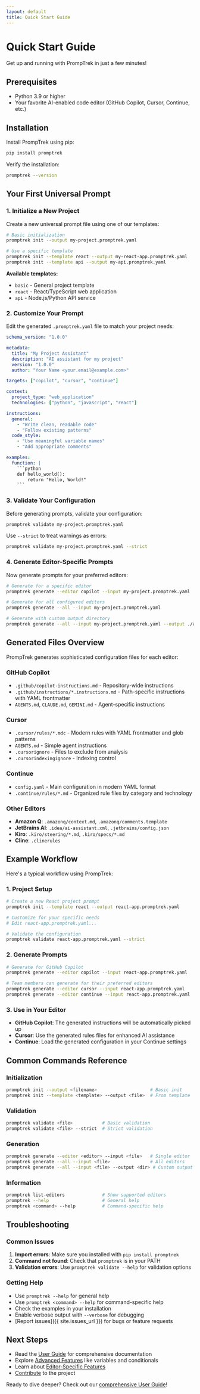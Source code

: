 ```yaml
---
layout: default
title: Quick Start Guide
---
```


# Quick Start Guide

Get up and running with PrompTrek in just a few minutes!

## Prerequisites

- Python 3.9 or higher
- Your favorite AI-enabled code editor (GitHub Copilot, Cursor, Continue, etc.)

## Installation

Install PrompTrek using pip:

```bash
pip install promptrek
```

Verify the installation:

```bash
promptrek --version
```

## Your First Universal Prompt

### 1. Initialize a New Project

Create a new universal prompt file using one of our templates:

```bash
# Basic initialization
promptrek init --output my-project.promptrek.yaml

# Use a specific template
promptrek init --template react --output my-react-app.promptrek.yaml
promptrek init --template api --output my-api.promptrek.yaml
```

**Available templates:**
- `basic` - General project template
- `react` - React/TypeScript web application
- `api` - Node.js/Python API service

### 2. Customize Your Prompt

Edit the generated `.promptrek.yaml` file to match your project needs:

```yaml
schema_version: "1.0.0"

metadata:
  title: "My Project Assistant"
  description: "AI assistant for my project"
  version: "1.0.0"
  author: "Your Name <your.email@example.com>"

targets: ["copilot", "cursor", "continue"]

context:
  project_type: "web_application"
  technologies: ["python", "javascript", "react"]

instructions:
  general:
    - "Write clean, readable code"
    - "Follow existing patterns"
  code_style:
    - "Use meaningful variable names"
    - "Add appropriate comments"

examples:
  function: |
    ```python
    def hello_world():
        return "Hello, World!"
    ```
```

### 3. Validate Your Configuration

Before generating prompts, validate your configuration:

```bash
promptrek validate my-project.promptrek.yaml
```

Use `--strict` to treat warnings as errors:

```bash
promptrek validate my-project.promptrek.yaml --strict
```

### 4. Generate Editor-Specific Prompts

Now generate prompts for your preferred editors:

```bash
# Generate for a specific editor
promptrek generate --editor copilot --input my-project.promptrek.yaml

# Generate for all configured editors
promptrek generate --all --input my-project.promptrek.yaml

# Generate with custom output directory
promptrek generate --all --input my-project.promptrek.yaml --output ./ai-config
```

## Generated Files Overview

PrompTrek generates sophisticated configuration files for each editor:

### GitHub Copilot
- `.github/copilot-instructions.md` - Repository-wide instructions
- `.github/instructions/*.instructions.md` - Path-specific instructions with YAML frontmatter
- `AGENTS.md`, `CLAUDE.md`, `GEMINI.md` - Agent-specific instructions

### Cursor
- `.cursor/rules/*.mdc` - Modern rules with YAML frontmatter and glob patterns
- `AGENTS.md` - Simple agent instructions
- `.cursorignore` - Files to exclude from analysis
- `.cursorindexingignore` - Indexing control

### Continue
- `config.yaml` - Main configuration in modern YAML format
- `.continue/rules/*.md` - Organized rule files by category and technology

### Other Editors
- **Amazon Q**: `.amazonq/context.md`, `.amazonq/comments.template`
- **JetBrains AI**: `.idea/ai-assistant.xml`, `.jetbrains/config.json`
- **Kiro**: `.kiro/steering/*.md`, `.kiro/specs/*.md`
- **Cline**: `.clinerules`

## Example Workflow

Here's a typical workflow using PrompTrek:

### 1. Project Setup
```bash
# Create a new React project prompt
promptrek init --template react --output react-app.promptrek.yaml

# Customize for your specific needs
# Edit react-app.promptrek.yaml...

# Validate the configuration
promptrek validate react-app.promptrek.yaml --strict
```

### 2. Generate Prompts
```bash
# Generate for GitHub Copilot
promptrek generate --editor copilot --input react-app.promptrek.yaml

# Team members can generate for their preferred editors
promptrek generate --editor cursor --input react-app.promptrek.yaml
promptrek generate --editor continue --input react-app.promptrek.yaml
```

### 3. Use in Your Editor
- **GitHub Copilot**: The generated instructions will be automatically picked up
- **Cursor**: Use the generated rules files for enhanced AI assistance
- **Continue**: Load the generated configuration in your Continue settings

## Common Commands Reference

### Initialization
```bash
promptrek init --output <filename>                    # Basic init
promptrek init --template <template> --output <file>  # From template
```

### Validation
```bash
promptrek validate <file>           # Basic validation
promptrek validate <file> --strict  # Strict validation
```

### Generation
```bash
promptrek generate --editor <editor> --input <file>   # Single editor
promptrek generate --all --input <file>               # All editors
promptrek generate --all --input <file> --output <dir> # Custom output
```

### Information
```bash
promptrek list-editors              # Show supported editors
promptrek --help                    # General help
promptrek <command> --help          # Command-specific help
```

## Troubleshooting

### Common Issues

1. **Import errors**: Make sure you installed with `pip install promptrek`
2. **Command not found**: Check that `promptrek` is in your PATH
3. **Validation errors**: Use `promptrek validate --help` for validation options

### Getting Help

- Use `promptrek --help` for general help
- Use `promptrek <command> --help` for command-specific help
- Check the examples in your installation
- Enable verbose output with `--verbose` for debugging
- [Report issues]({{ site.issues_url }}) for bugs or feature requests

## Next Steps

- Read the [User Guide](user-guide.html) for comprehensive documentation
- Explore [Advanced Features](user-guide.html#advanced-features) like variables and conditionals
- Learn about [Editor-Specific Features](user-guide.html#editor-specific-features)
- [Contribute](contributing.html) to the project

Ready to dive deeper? Check out our [comprehensive User Guide](user-guide.html)!